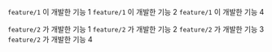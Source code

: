 `feature/1` 이 개발한 기능 1
`feature/1` 이 개발한 기능 2
`feature/1` 이 개발한 기능 4

`feature/2` 가 개발한 기능 1
`feature/2` 가 개발한 기능 2
`feature/2` 가 개발한 기능 3
`feature/2` 가 개발한 기능 4
